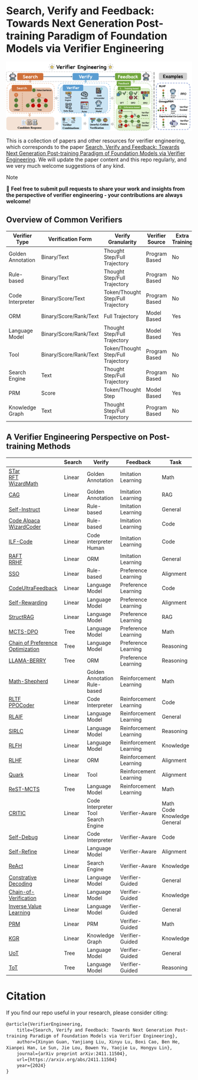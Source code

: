 # Search, Verify and Feedback: Towards Next Generation Post-training Paradigm of Foundation Models via Verifier Engineering


![Overview](images/framework.png)


This is a collection of papers and other resources for verifier engineering, which corresponds to the paper [Search, Verify and Feedback: Towards Next Generation Post-training Paradigm of Foundation Models via Verifier Engineering](paper/ve.pdf). We will update the paper content and this repo regularly, and we very much welcome suggestions of any kind.

> [!NOTE]  
> 🌟 **Feel free to submit pull requests to share your work and insights from the perspective of verifier engineering - your contributions are always welcome!**



## Overview of Common Verifiers

| **Verifier Type**    | **Verification Form**           | **Verify Granularity**               | **Verifier Source**   | **Extra Training** |
|-----------------------|---------------------------------|---------------------------------------|-----------------------|--------------------|
| Golden Annotation     | Binary/Text                   | Thought Step/Full Trajectory         | Program Based         | No                 |
| Rule-based            | Binary/Text                   | Thought Step/Full Trajectory         | Program Based         | No                 |
| Code Interpreter      | Binary/Score/Text             | Token/Thought Step/Full Trajectory   | Program Based         | No                 |
| ORM                   | Binary/Score/Rank/Text        | Full Trajectory                      | Model Based           | Yes                |
| Language Model        | Binary/Score/Rank/Text        | Thought Step/Full Trajectory         | Model Based           | Yes                |
| Tool                  | Binary/Score/Rank/Text        | Token/Thought Step/Full Trajectory   | Program Based         | No                 |
| Search Engine         | Text                          | Thought Step/Full Trajectory         | Program Based         | No                 |
| PRM                   | Score                         | Token/Thought Step                   | Model Based           | Yes                |
| Knowledge Graph       | Text                          | Thought Step/Full Trajectory         | Program Based         | No                 |


## A Verifier Engineering Perspective on Post-training Methods






|  | Search         | Verify                          | Feedback                   | Task                   |
|---------------------------|-----------------------------------|----------------------------------|-----------------------------------|------------------------|
| [STar](https://arxiv.org/abs/2203.14465) <br>  [RFT](https://arxiv.org/abs/2308.01825) <br>  [WizardMath](https://arxiv.org/abs/2308.09583)    | Linear                            | Golden Annotation               | Imitation Learning     | Math       |
| [CAG](https://arxiv.org/abs/2404.06809)                      | Linear                            | Golden Annotation               | Imitation Learning     | RAG        |
| [Self-Instruct](https://arxiv.org/abs/2212.10560)            | Linear                     | Rule-based                      | Imitation Learning     | General    |
| [Code Alpaca](https://github.com/sahil280114/codealpaca) <br>  [WizardCoder](https://arxiv.org/abs/2306.08568) | Linear                            | Rule-based                      | Imitation Learning     | Code       |
| [ILF-Code](https://arxiv.org/abs/2303.16749)                 | Linear                      | Code interpreter <br>  Human        | Imitation Learning     | Code       |
| [RAFT](https://arxiv.org/abs/2403.10131) <br>  [RRHF](https://arxiv.org/abs/2304.05302)                | Linear                            | ORM                             | Imitation Learning     | General    |
| [SSO](https://arxiv.org/abs/2410.17131)                      | Linear                            | Rule-based                      | Preference Learning    | Alignment  |
| [CodeUltraFeedback](https://arxiv.org/abs/2403.09032)        | Linear                            | Language Model                  | Preference Learning    | Code       |
| [Self-Rewarding](https://arxiv.org/abs/2401.10020)           | Linear                            | Language Model                  | Preference Learning    | Alignment  |
| [StructRAG](https://arxiv.org/abs/2410.08815)                | Linear                            | Language Model                  | Preference Learning    | RAG        |
| [MCTS-DPO](https://arxiv.org/html/2405.00451v2)                 | Tree                              | Language Model                  | Preference Learning    | Math       |
| [Chain of Preference Optimization](https://arxiv.org/abs/2406.09136) | Tree                     | Language Model                  | Preference Learning    | Reasoning  |
| [LLAMA-BERRY](https://arxiv.org/abs/2410.02884)              | Tree                              | ORM                             | Preference Learning    | Reasoning  |
| [Math-Shepherd](https://arxiv.org/abs/2312.08935)            | Linear                            | Golden Annotation <br>  Rule-based  | Reinforcement Learning | Math       |
| [RLTF](https://arxiv.org/abs/2307.04349) <br>  [PPOCoder](https://arxiv.org/abs/2301.13816)           | Linear                            | Code Interpreter                | Reinforcement Learning | Code       |
| [RLAIF](https://openreview.net/forum?id=AAxIs3D2ZZ)                    | Linear                            | Language Model                  | Reinforcement Learning | General    |
| [SIRLC](https://arxiv.org/abs/2305.14483)                    | Linear                            | Language Model                  | Reinforcement Learning | Reasoning  |
| [RLFH](https://arxiv.org/abs/2406.12221)                     | Linear                            | Language Model                  | Reinforcement Learning | Knowledge  |
| [RLHF](https://arxiv.org/abs/2203.02155)                     | Linear                            | ORM                             | Reinforcement Learning | Alignment  |
| [Quark](https://arxiv.org/abs/2205.13636)                   | Linear                            | Tool                            | Reinforcement Learning | Alignment  |
| [ReST-MCTS](https://arxiv.org/abs/2406.03816)               | Tree                              | Language Model                  | Reinforcement Learning | Math       |
| [CRITIC](https://arxiv.org/abs/2305.11738)                   | Linear                            | Code Interpreter <br>  Tool <br>  Search Engine | Verifier-Aware  | Math <br>  Code <br>  Knowledge <br>  General |
| [Self-Debug](https://arxiv.org/abs/2304.05128)           | Linear                            | Code Interpreter                | Verifier-Aware         | Code       |
| [Self-Refine](https://arxiv.org/abs/2303.17651)              | Linear                            | Language Model                  | Verifier-Aware         | Alignment  |
| [ReAct](https://arxiv.org/abs/2210.03629)                    | Linear                            | Search Engine                   | Verifier-Aware         | Knowledge  |
| [Constrative Decoding](https://arxiv.org/abs/2210.15097)     | Linear                            | Language Model                  | Verifier-Guided        | General    |
| [Chain-of-Verification](https://arxiv.org/abs/2309.11495)    | Linear                            | Language Model                  | Verifier-Guided        | Knowledge  |
| [Inverse Value Learning](https://arxiv.org/abs/2410.21027)   | Linear                            | Language Model                  | Verifier-Guided        | General    |
| [PRM](https://arxiv.org/abs/2305.20050)                  | Linear                            | PRM                             | Verifier-Guided        | Math       |
| [KGR](https://arxiv.org/abs/2311.13314)                      | Linear                            | Knowledge Graph                 | Verifier-Guided        | Knowledge  |
| [UoT](https://arxiv.org/abs/2402.03271)                      | Tree                              | Language Model                  | Verifier-Guided        | General    |
| [ToT](https://arxiv.org/abs/2305.10601)                      | Tree                              | Language Model                  | Verifier-Guided        | Reasoning  |




# Citation

If you find our repo useful in your research, please consider citing:

```
@article{VerifierEngineering,
    title={Search, Verify and Feedback: Towards Next Generation Post-training Paradigm of Foundation Models via Verifier Engineering},
    author={Xinyan Guan, Yanjiang Liu, Xinyu Lu, Boxi Cao, Ben He, Xianpei Han, Le Sun, Jie Lou, Bowen Yu, Yaojie Lu, Hongyu Lin},
    journal={arXiv preprint arXiv:2411.11504},
    url={https://arxiv.org/abs/2411.11504}
    year={2024}
}

```

